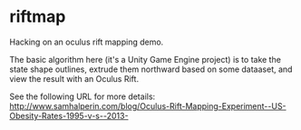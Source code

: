 # riftmap
Hacking on an oculus rift mapping demo.

The basic algorithm here (it's a Unity Game Engine project) is to take the state shape outlines, extrude them northward
based on some dataaset, and view the result with an Oculus Rift.

See the following URL for more details:
http://www.samhalperin.com/blog/Oculus-Rift-Mapping-Experiment--US-Obesity-Rates-1995-v-s--2013-
